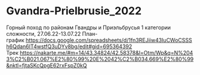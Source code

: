 # Gvandra-Prielbrusie_2022
Горный поход по районам Гвандры и Приэльбрусья 1 категории сложности, 27.06.22-13.07.22
План-график https://docs.google.com/spreadsheets/d/1fn3REJiiw43IuCWoCSSSh6Qdan6IT4wstfQ3uDYv8bg/edit#gid=695364392 
Трек https://nakarte.me/#m=14/43.34824/42.58378&l=Otm/Wp&q=N%2043%C2%B021.067%E2%80%99%20E%2042%C2%B034.669%E2%80%99&nktl=fjtaSKcQpgE62rxFspZ0kQ
